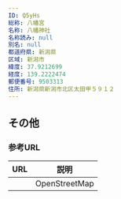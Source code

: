 ```yaml
---
ID: Q5yHs
総称: 八幡宮
名称: 八幡神社
名称読み: null
別名: null
都道府県: 新潟県
区域: 新潟市
緯度: 37.9212699
経度: 139.2222474
郵便番号: 9503313
住所: 新潟県新潟市北区太田甲５９１２
---
```


## その他

### 参考URL

| URL | 説明          |
| --- | ------------- |
|     | OpenStreetMap |
